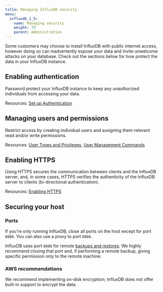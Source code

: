 ```yaml
---
title: Managing InfluxDB security
menu:
  influxdb_1_5:
    name: Managing security
    weight: 70
    parent: Administration
---
```


Some customers may choose to install InfluxDB with public internet access, however
doing so can inadvertently expose your data and invite unwelcome attacks on your database.
Check out the sections below for how protect the data in your InfluxDB instance.

## Enabling authentication

Password protect your InfluxDB instance to keep any unauthorized individuals
from accessing your data.

Resources:
[Set up Authentication](/influxdb/v1.5/query_language/authentication_and_authorization/#set-up-authentication)

## Managing users and permissions

Restrict access by creating individual users and assigning them relevant
read and/or write permissions.

Resources:
[User Types and Privileges](/influxdb/v1.5/query_language/authentication_and_authorization/#user-types-and-privileges),
[User Management Commands](/influxdb/v1.5/query_language/authentication_and_authorization/#user-management-commands)

## Enabling HTTPS

Using HTTPS secures the communication between clients and the InfluxDB server, and, in
some cases, HTTPS verifies the authenticity of the InfluxDB server to clients (bi-directional authentication).

Resources:
[Enabling HTTPS](/influxdb/v1.5/administration/https_setup/)

## Securing your host

### Ports
If you're only running InfluxDB, close all ports on the host except for port `8086`.
You can also use a proxy to port `8086`.

InfluxDB uses port `8088` for remote [backups and restores](/influxdb/v1.5/administration/backup_and_restore/).
We highly recommend closing that port and, if performing a remote backup,
giving specific permission only to the remote machine.

### AWS recommendations

We recommend implementing on-disk encryption; InfluxDB does not offer built-in support to encrypt the data.
